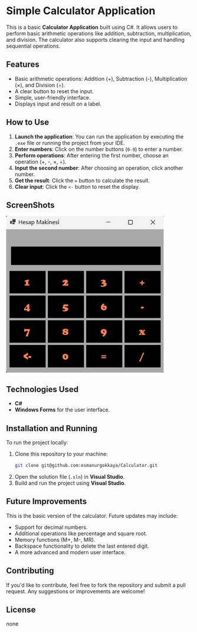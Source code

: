 # Simple Calculator Application

This is a basic **Calculator Application** built using C#. It allows users to perform basic arithmetic operations like addition, subtraction, multiplication, and division. The calculator also supports clearing the input and handling sequential operations.

## Features

- Basic arithmetic operations: Addition (+), Subtraction (-), Multiplication (×), and Division (÷).
- A clear button to reset the input.
- Simple, user-friendly interface.
- Displays input and result on a label.

## How to Use

1. **Launch the application**: You can run the application by executing the `.exe` file or running the project from your IDE.
2. **Enter numbers**: Click on the number buttons (`0-9`) to enter a number.
3. **Perform operations**: After entering the first number, choose an operation (+, -, ×, ÷).
4. **Input the second number**: After choosing an operation, click another number.
5. **Get the result**: Click the `=` button to calculate the result.
6. **Clear input**: Click the `<-` button to reset the display.

## ScreenShots

![Basic Calculator ScreenShots](screenshots/EkranGörüntüsü(574).png)

## Technologies Used

- **C#**
- **Windows Forms** for the user interface.

## Installation and Running

To run the project locally:

1. Clone this repository to your machine:
    ```bash
    git clone git@github.com:esmanurgokkaya/Calculator.git
    ```
2. Open the solution file (`.sln`) in **Visual Studio**.
3. Build and run the project using **Visual Studio**.

## Future Improvements

This is the basic version of the calculator. Future updates may include:
- Support for decimal numbers.
- Additional operations like percentage and square root.
- Memory functions (M+, M-, MR).
- Backspace functionality to delete the last entered digit.
- A more advanced and modern user interface.

## Contributing

If you'd like to contribute, feel free to fork the repository and submit a pull request. Any suggestions or improvements are welcome!

## License

none
